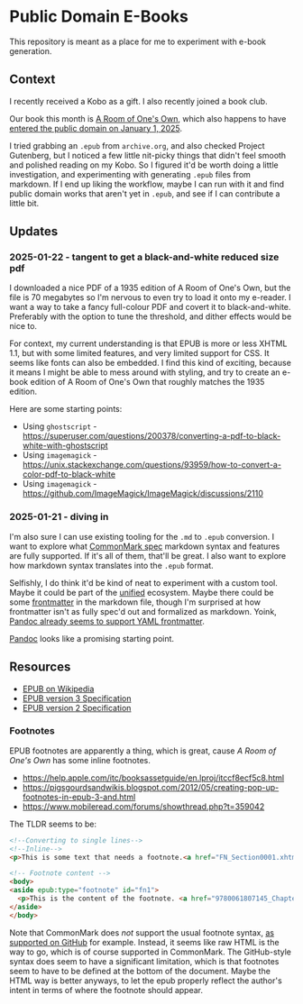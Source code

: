 # Public Domain E-Books

This repository is meant as a place for me to experiment with e-book generation.

## Context

I recently received a Kobo as a gift. I also recently joined a book club.

Our book this month is [A Room of One's Own](https://en.wikipedia.org/wiki/A_Room_of_One's_Own), which also happens to have [entered the public domain on January 1, 2025](https://web.law.duke.edu/cspd/publicdomainday/2025/).

I tried grabbing an `.epub` from `archive.org`, and also checked Project Gutenberg, but I noticed a few little nit-picky things that didn't feel smooth and polished reading on my Kobo. So I figured it'd be worth doing a little investigation, and experimenting with generating `.epub` files from markdown. If I end up liking the workflow, maybe I can run with it and find public domain works that aren't yet in `.epub`, and see if I can contribute a little bit.

## Updates

### 2025-01-22 - tangent to get a black-and-white reduced size pdf

I downloaded a nice PDF of a 1935 edition of A Room of One's Own, but the file is 70 megabytes so I'm nervous to even try to load it onto my e-reader. I want a way to take a fancy full-colour PDF and covert it to black-and-white. Preferably with the option to tune the threshold, and dither effects would be nice to.

For context, my current understanding is that EPUB is more or less XHTML 1.1, but with some limited features, and very limited support for CSS. It seems like fonts can also be embedded. I find this kind of exciting, because it means I might be able to mess around with styling, and try to create an e-book edition of A Room of One's Own that roughly matches the 1935 edition.

Here are some starting points:

- Using `ghostscript` - <https://superuser.com/questions/200378/converting-a-pdf-to-black-white-with-ghostscript>
- Using `imagemagick` - <https://unix.stackexchange.com/questions/93959/how-to-convert-a-color-pdf-to-black-white>
- Using `imagemagick` - <https://github.com/ImageMagick/ImageMagick/discussions/2110>

### 2025-01-21 - diving in

I'm also sure I can use existing tooling for the `.md` to `.epub` conversion. I want to explore what [CommonMark spec](https://commonmark.org/) markdown syntax and features are fully supported. If it's all of them, that'll be great. I also want to explore how markdown syntax translates into the `.epub` format.

Selfishly, I do think it'd be kind of neat to experiment with a custom tool. Maybe it could be part of the [unified](https://unifiedjs.com/) ecosystem. Maybe there could be some [frontmatter](https://docs.github.com/en/contributing/writing-for-github-docs/using-yaml-frontmatter) in the markdown file, though I'm surprised at how frontmatter isn't as fully spec'd out and formalized as markdown. Yoink, [Pandoc already seems to support YAML frontmatter](https://pandoc.org/MANUAL.html#epubs).

[Pandoc](https://pandoc.org/installing.html) looks like a promising starting point.

## Resources

- [EPUB on Wikipedia](https://en.wikipedia.org/wiki/EPUB)
- [EPUB version 3 Specification](https://www.w3.org/TR/epub-33/)
- [EPUB version 2 Specification](https://www.w3.org/TR/epub-33/)

### Footnotes

EPUB footnotes are apparently a thing, which is great, cause _A Room of One's Own_ has some inline footnotes.

- <https://help.apple.com/itc/booksassetguide/en.lproj/itccf8ecf5c8.html>
- <https://pigsgourdsandwikis.blogspot.com/2012/05/creating-pop-up-footnotes-in-epub-3-and.html>
- <https://www.mobileread.com/forums/showthread.php?t=359042>

The TLDR seems to be:

```html
<!--Converting to single lines-->
<!--Inline-->
<p>This is some text that needs a footnote.<a href="FN_Section0001.xhtml#fn1" epub:type="noteref" id="bookfn1">[1]</a></p>

<!-- Footnote content -->
<body>
<aside epub:type="footnote" id="fn1">
  <p>This is the content of the footnote. <a href="9780061807145_Chapter_1_split_000.xhtml#bookfn1">↩</a></p>
</aside>
</body>
```

Note that CommonMark does _not_ support the usual footnote syntax, [as supported on GitHub](https://github.blog/changelog/2021-09-30-footnotes-now-supported-in-markdown-fields/) for example. Instead, it seems like raw HTML is the way to go, which is of course supported in CommonMark. The GitHub-style syntax does seem to have a significant limitation, which is that footnotes seem to have to be defined at the bottom of the document. Maybe the HTML way is better anyways, to let the epub properly reflect the author's intent in terms of where the footnote should appear.
